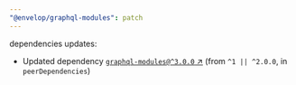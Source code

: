 ```yaml
---
"@envelop/graphql-modules": patch
---
```

dependencies updates:
  - Updated dependency [`graphql-modules@^3.0.0` ↗︎](https://www.npmjs.com/package/graphql-modules/v/3.0.0) (from `^1 || ^2.0.0`, in `peerDependencies`)
